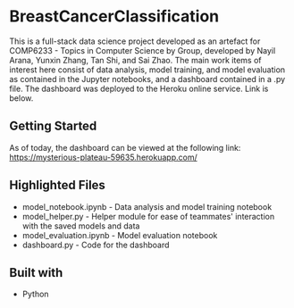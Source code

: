 # BreastCancerClassification

This is a full-stack data science project developed as an artefact for COMP6233 - Topics in Computer Science by Group, developed by Nayil Arana, Yunxin Zhang, Tan Shi, 
and Sai Zhao. The main work items of interest here consist of data analysis, model training, and model evaluation as contained in the Jupyter notebooks, and a dashboard
contained in a .py file. The dashboard was deployed to the Heroku online service. Link is below.

## Getting Started

As of today, the dashboard can be viewed at the following link: https://mysterious-plateau-59635.herokuapp.com/

## Highlighted Files

* model_notebook.ipynb - Data analysis and model training notebook
* model_helper.py - Helper module for ease of teammates' interaction with the saved models and data
* model_evaluation.ipynb - Model evaluation notebook
* dashboard.py - Code for the dashboard

## Built with

* Python

